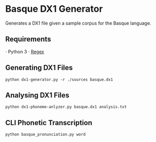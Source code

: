 Basque DX1 Generator
====================
Generates a DX1 file given a sample corpus for the Basque language.

Requirements
------------
⋅ Python 3
⋅ [Regex](https://pypi.python.org/pypi/regex)

Generating DX1 Files
--------------------
````
python dx1-generator.py -r ./sources basque.dx1
````

Analysing DX1 Files
-------------------
````
python dx1-phoneme-anlyzer.py basque.dx1 analysis.txt
````

CLI Phonetic Transcription
--------------------------
````
python basque_pronunciation.py word
````
